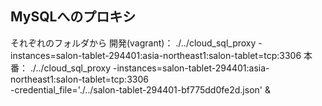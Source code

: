 ## MySQLへのプロキシ
  それぞれのフォルダから
  開発(vagrant)： ./../cloud_sql_proxy -instances=salon-tablet-294401:asia-northeast1:salon-tablet=tcp:3306
  本番： ./../cloud_sql_proxy -instances=salon-tablet-294401:asia-northeast1:salon-tablet=tcp:3306 \
                  -credential_file='./../salon-tablet-294401-bf775dd0fe2d.json' &